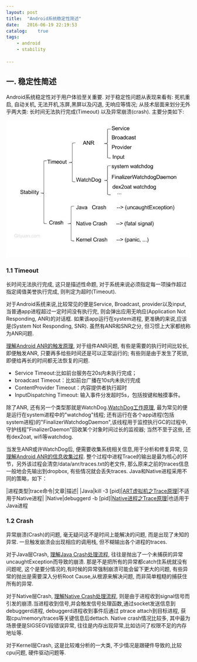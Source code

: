 ```yaml
---
layout: post
title:  "Android系统稳定性简述"
date:   2016-06-19 22:19:53
catalog:    true
tags:
    - android
    - stability

---
```


## 一. 稳定性简述

Android系统稳定性对于用户体验至关重要. 对于稳定性问题从表现来看有: 死机重启, 自动关机, 无法开机,冻屏,黑屏以及闪退, 无响应等情况;
从技术层面来划分无外乎两大类: 长时间无法执行完成(Timeout) 以及异常崩溃(crash). 主要分类如下:

![stability_summary.jpg](/images/stability/stability_summary.jpg)


### 1.1 Timeout

长时间无法执行完成, 这只是描述性命题, 对于系统来说必须指定每一项操作超过指定阈值美誉执行完成, 则判定为超时(Timeout).

对于Android系统来说,比较常见的便是Service, Broadcast, provider以及input, 当普通app进程超过一定时间没有执行完, 则会弹出应用无响应(Application Not Responding, ANR)的对话框.
如果该app运行在system进程, 更准确的来说,应该是(System Not Responding, SNR). 虽然有ANR和SNR之分, 但习惯上大家都统称为ANR问题.

[理解Android ANR的触发原理](https://panard313.github.io/2016/07/02/android-anr/), 对于组件ANR问题, 有些是需要的执行时间比较长, 即便触发ANR, 只要再多给些时间还是可以正常运行的; 有些则是由于发生了死锁,即便给再长的时间都无法恢复的问题.

- Service Timeout:比如前台服务在20s内未执行完成；
- broadcast Timeout：比如前台广播在10s内未执行完成
- ContentProvider Timeout：内容提供者执行超时
- InputDispatching Timeout: 输入事件分发超时5s，包括按键和触摸事件。


除了ANR, 还有另一个类型那就是WatchDog.[WatchDog工作原理](https://panard313.github.io/2016/06/21/watchdog/), 最为常见的便是运行在system进程中的"watchdog"线程; 还有运行在各个app进程(包括system进程)的"FinalizerWatchdogDaemon",该线程用于监控执行GC的过程中,
守护线程"FinalizerDaemon"回收某个对象时间过长的监视器; 当然不至于这些, 还有dex2oat, wifi等watchdog.

当发生ANR或许WatchDog后, 便需要收集系统相关信息,用于分析和修复异常, 见[理解Android ANR的信息收集过程](https://panard313.github.io/2016/12/02/app-not-response/).
整个过程中进程Trace的输出是最为核心的环节，另外该过程会清空/data/anr/traces.txt的老文件, 那么原来之前的traces信息一般地会先输出到dropbox, 有些情况就会丢失traces.
Java和Native进程采用不同的策略，如下：

|进程类型|trace命令|文章|描述|
|Java|kill -3 [pid]|[ART虚拟机之Trace原理](https://panard313.github.io/2016/11/26/art-trace/)|不适用于Native进程|
|Native|debuggerd -b [pid]|[Native进程之Trace原理](https://panard313.github.io/2016/11/27/native-traces/)|也适用于Java进程

### 1.2 Crash

异常崩溃(Crash)的问题, 毫无疑问这不是时间上能解决的问题, 而是出现了未知的异常. 一旦触发崩溃会出现相应的调用栈, 但不糊输出各个进程的traces.

对于Java层Crash, [理解Java Crash处理流程](https://panard313.github.io/2016/06/24/app-crash/), 往往是抛出了一个未捕获的异常uncaughtException而导致的崩溃. 那是不是把所有的异常都catch住系统就没有问题呢,
这个是要分情况的,有时候的异常强制崩溃可能会留下更大的问题, 有些异常的抛出是需要深入分析Root Cause,从根源来解决问题, 而非简单粗糙的捕获住所有的异常.

对于Native层Crash, [理解Native Crash处理流程](https://panard313.github.io/2016/06/25/android-native-crash/), 则是由于进程收到signal信号而引发的崩溃.当进程收到信号,并会触发信号处理函数,通过socket发送信息到debuggerd进程, debuggerd进程收到事件后通过
ptrace attach到目标进程, 获取cpu/memory/traces等关键信息后dettach. Native crash情况比较多, 其中最为场景便是SIGSEGV段错误异常, 往往是内存出现异常,比如访问了权限不足的内存地址等.

对于Kernel层Crash, 这是比较难分析的一大类, 不少情况是跟硬件导致的,比较cpu问题, 硬件驱动问题等.

